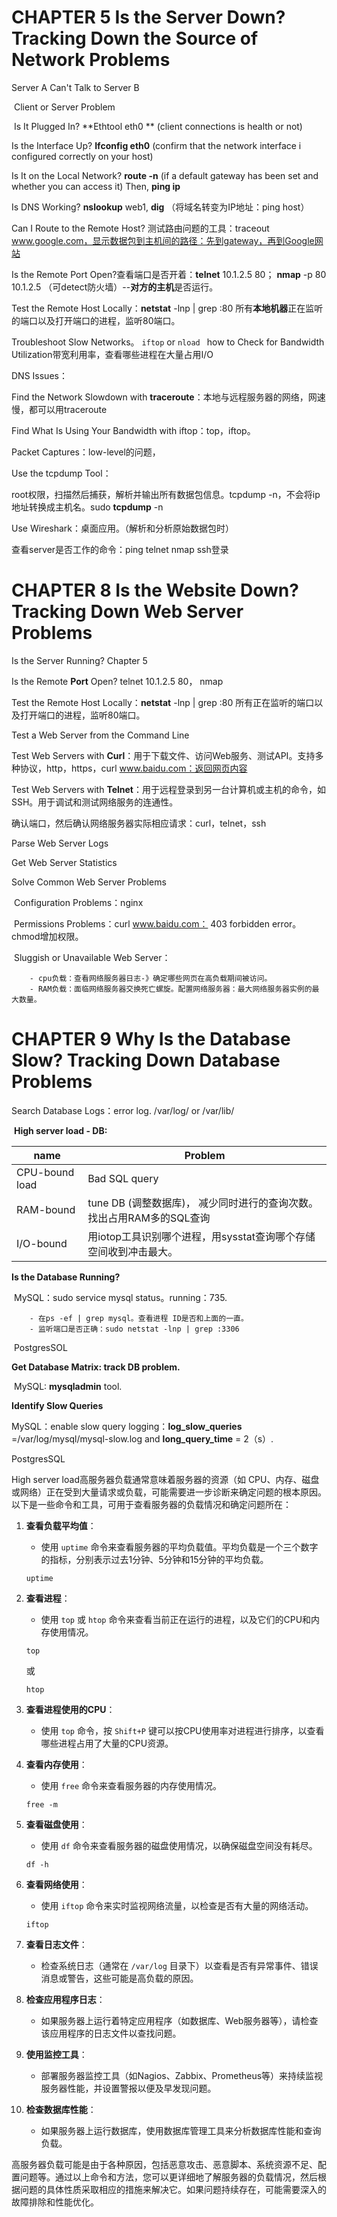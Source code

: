 

# CHAPTER 5 Is the Server Down? Tracking Down the Source of Network Problems

Server A Can't Talk to Server B

​	Client or Server Problem

​	Is It Plugged In? **Ethtool eth0 ** (client connections is health or not)

Is the Interface Up? **Ifconfig eth0** (confirm that the network interface i configured correctly on your host)

Is It on the Local Network? **route -n** (if a default gateway has been set and whether you can access it) Then, **ping ip** 

Is DNS Working? **nslookup** web1, **dig** （将域名转变为IP地址：ping host）

Can I Route to the Remote Host? 测试路由问题的工具：traceout www.google.com，显示数据包到主机间的路径：先到gateway，再到Google网站

Is the Remote Port Open?查看端口是否开着：**telnet** 10.1.2.5 80； **nmap** -p 80 10.1.2.5 （可detect防火墙）--**对方的主机**是否运行。

Test the Remote Host Locally：**netstat** -lnp | grep :80  所有**本地机器**正在监听的端口以及打开端口的进程，监听80端口。

Troubleshoot Slow Networks。 `iftop` or `nload ` how to Check for Bandwidth Utilization带宽利用率，查看哪些进程在大量占用I/O

DNS Issues：

Find the Network Slowdown with **traceroute**：本地与远程服务器的网络，网速慢，都可以用traceroute

Find What Is Using Your Bandwidth with iftop：top，iftop。

Packet Captures：low-level的问题，

Use the tcpdump Tool：

root权限，扫描然后捕获，解析并输出所有数据包信息。tcpdump -n，不会将ip地址转换成主机名。sudo **tcpdump** -n

Use Wireshark：桌面应用。（解析和分析原始数据包时）



查看server是否工作的命令：ping telnet nmap ssh登录

# CHAPTER 8 Is the Website Down? Tracking Down Web Server Problems

Is the Server Running?  Chapter 5

Is the Remote **Port** Open? telnet 10.1.2.5 80， nmap

Test the Remote Host Locally：**netstat** -lnp | grep :80  所有正在监听的端口以及打开端口的进程，监听80端口。

Test a Web Server from the Command Line

Test Web Servers with **Curl**：用于下载文件、访问Web服务、测试API。支持多种协议，http，https，curl www.baidu.com：返回网页内容

Test Web Servers with **Telnet**：用于远程登录到另一台计算机或主机的命令，如SSH。用于调试和测试网络服务的连通性。

确认端口，然后确认网络服务器实际相应请求：curl，telnet，ssh

Parse Web Server Logs

Get Web Server Statistics

Solve Common Web Server Problems

​	Configuration Problems：nginx

​	Permissions Problems：curl www.baidu.com： 403 forbidden error。chmod增加权限。

​	Sluggish or Unavailable Web Server：

		- cpu负载：查看网络服务器日志-》确定哪些网页在高负载期间被访问。
		- RAM负载：面临网络服务器交换死亡螺旋。配置网络服务器：最大网络服务器实例的最大数量。





# CHAPTER 9 Why Is the Database Slow? Tracking Down Database Problems 

Search Database Logs：error log. /var/log/ or /var/lib/

​	**High server load - DB:** 

| name           | Problem                                                      |
| -------------- | ------------------------------------------------------------ |
| CPU-bound load | Bad SQL query                                                |
| RAM-bound      | tune DB (调整数据库)， 减少同时进行的查询次数。找出占用RAM多的SQL查询 |
| I/O-bound      | 用iotop工具识别哪个进程，用sysstat查询哪个存储空间收到冲击最大。 |



**Is the Database Running?**

​	MySQL：sudo service mysql status。running：735. 

		- 在ps -ef | grep mysql。查看进程 ID是否和上面的一直。
		- 监听端口是否正确：sudo netstat -lnp | grep :3306

​	PostgresSOL

**Get Database Matrix: track DB problem.**

​	MySQL: **mysqladmin** tool.

**Identify Slow Queries**

MySQL：enable slow query logging：**log_slow_queries** =/var/log/mysql/mysql-slow.log and **long_query_time** = 2（s）.

PostgresSQL



High server load高服务器负载通常意味着服务器的资源（如 CPU、内存、磁盘或网络）正在受到大量请求或负载，可能需要进一步诊断来确定问题的根本原因。以下是一些命令和工具，可用于查看服务器的负载情况和确定问题所在：

1. **查看负载平均值**：
   - 使用 `uptime` 命令来查看服务器的平均负载值。平均负载是一个三个数字的指标，分别表示过去1分钟、5分钟和15分钟的平均负载。
   ```
   uptime
   ```

2. **查看进程**：
   - 使用 `top` 或 `htop` 命令来查看当前正在运行的进程，以及它们的CPU和内存使用情况。
   ```
   top
   ```
   或
   ```
   htop
   ```

3. **查看进程使用的CPU**：
   - 使用 `top` 命令，按 `Shift+P` 键可以按CPU使用率对进程进行排序，以查看哪些进程占用了大量的CPU资源。

4. **查看内存使用**：
   - 使用 `free` 命令来查看服务器的内存使用情况。
   ```
   free -m
   ```

5. **查看磁盘使用**：
   - 使用 `df` 命令来查看服务器的磁盘使用情况，以确保磁盘空间没有耗尽。
   ```
   df -h
   ```

6. **查看网络使用**：
   - 使用 `iftop` 命令来实时监视网络流量，以检查是否有大量的网络活动。
   ```
   iftop
   ```

7. **查看日志文件**：
   - 检查系统日志（通常在 `/var/log` 目录下）以查看是否有异常事件、错误消息或警告，这些可能是高负载的原因。

8. **检查应用程序日志**：
   - 如果服务器上运行着特定应用程序（如数据库、Web服务器等），请检查该应用程序的日志文件以查找问题。

9. **使用监控工具**：
   - 部署服务器监控工具（如Nagios、Zabbix、Prometheus等）来持续监视服务器性能，并设置警报以便及早发现问题。

10. **检查数据库性能**：
    - 如果服务器上运行数据库，使用数据库管理工具来分析数据库性能和查询负载。

高服务器负载可能是由于各种原因，包括恶意攻击、恶意脚本、系统资源不足、配置问题等。通过以上命令和方法，您可以更详细地了解服务器的负载情况，然后根据问题的具体性质采取相应的措施来解决它。如果问题持续存在，可能需要深入的故障排除和性能优化。
